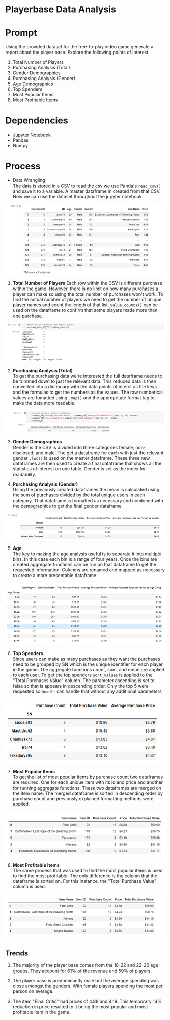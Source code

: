 # Playerbase Data Analysis

# Prompt
Using the provided dataset for the free-to-play video game generate a report about the player base. Explore the following points of interest
1. Total Number of Players  
2. Purchasing Analysis (Total)  
3. Gender Demographics
4. Purchasing Analysis (Gender)   
5. Age Demographics  
6. Top Spenders   
7. Most Popular Items  
8. Most Profitable Items

# Dependencies
* Jupyter Notebook
* Pandas
* Numpy
  
# Process  

  * Data Wrangling  
   The data is stored in a CSV to read the csv we use Panda's `read_csv()` and save it to a variable. A master dataframe in created from that CSV. Now we can use the dataset throughout the jupyter notebook.  
  
  <img src="HeroesOfPymoli/Resources/images/Dataframe.png" height="auto"> 

1. **Total Number of Players** 
  Each row within the CSV is different purchase within the game. However, there is no limit on how many purchases a player can make so using the total number of purchases won't work. To find the actual number of players we need to get the number of unique player names and count the length of that list. `value_counts()` can be used on the dataframe to confirm that some players made more than one purchase.

<img src="HeroesOfPymoli/Resources/images/ValueCount.png" height="auto"> 

2. **Purchasing Analysis (Total)**  
To get the purchasing data we're interested the full dataframe needs to be trimmed down to just the relevant data. This reduced data is then converted into a dictionary with the data points of interst as the keys and the formulas to get the numbers as the values. The raw numberical values are fomatted using `.map()` and the appropritate format tag to make the data more readable.

<img src="HeroesOfPymoli/Resources/images/Purchase.png" height="auto"> 

3. **Gender Demographics**  
Gender is the CSV is divided into three categories female, non-disclosed, and male. The get a dataframe for each with just the relevant gender `.loc()` is used on the master dataframe. These three new dataframes are then used to create a final dataframe that shows all the statistics of interest on one table. Gender is set as the index for readability.  

4. **Purchasing Analysis (Gender)**  
Using the previously created dataframes the mean is calculated using the sum of purchases divided by the total unique users in each category. That dataframe is formatted as necessary and combined with the demographics to get the final gender dataframe

<img src="HeroesOfPymoli/Resources/images/Gender.png" height="auto"> 

5. **Age**  
The key to making the age analysis useful is to separate it into multiple bins. In this case each bin is a range of four years. Once the bins are created aggregate functions can be run on that dataframe to get the requested information. Columns are renamed and mapped as necessary to create a more presentable dataframe. 

<img src="HeroesOfPymoli/Resources/images/Age.png" height="auto"> 

6. **Top Spenders**  
Since users can make as many purchases as they want the purchases need to be grouped by SN which is the unique identifier for each player in the game. The aggregate functions count, sum, and mean are applied to each user. To get the top spenders `sort_values` is applied to the "Total Purchases Value" column. The parameter ascending is set to false so that is appears in descending order. Only the top 5 were requested so `head()` can handle that without any additional parameters

<img src="HeroesOfPymoli/Resources/images/players.png" height="auto"> 

7. **Most Popular Items**  
To get the list of most popular items by purchase count two dataframes are required. One for each unique item with its id and price and another for running aggregate functions. These two dataframes are merged on the item name. The merged dataframe is sorted in descending order by purchase count and previously explained formatting methods were applied.

<img src="HeroesOfPymoli/Resources/images/popular_item.png" height="auto"> 

8. **Most Profitable Items**  
The same process that was used to find the most popular items is used to find the most profitable. The only difference is the column that the dataframe is sorted on. For this instance, the "Total Purchase Value" column is used.

<img src="HeroesOfPymoli/Resources/images/profitable_item.png" height="auto"> 

## Trends
1) The majority of the player base comes from the 18-22 and 22-26 age groups. They account for 61% of the revenue and 59% of players.

2) The player base is predominantly male but the average spending was close amongst the genders. With female players spending the most per person on average.

3) The item "Final Critic" had prices of 4.88 and 4.19. This temporary 14% reduction in price resulted to it being the most popular and most profitable item in the game.







 








  
  
   

